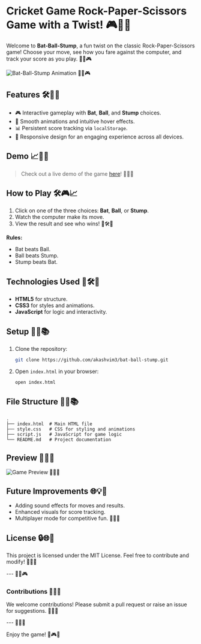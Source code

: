 # Cricket Game Rock-Paper-Scissors Game with a Twist! 🎮🌈🔄

Welcome to **Bat-Ball-Stump**, a fun twist on the classic Rock-Paper-Scissors game! Choose your move, see how you fare against the computer, and track your score as you play. 🚀🎡🎮

![Bat-Ball-Stump Animation](https://user-images.githubusercontent.com/00000000/sample-animation.gif) 🌟🚀🎮

## Features 🛠️🔄🎉

- 🎮 Interactive gameplay with **Bat**, **Ball**, and **Stump** choices.
- 🌟 Smooth animations and intuitive hover effects.
- 📊 Persistent score tracking via `localStorage`.
- 🎉 Responsive design for an engaging experience across all devices.

## Demo 📈🚀🔄

> Check out a live demo of the game [here](https://akashvim3.github.io/Cricket-Game/)! 🎉🎡🌟

## How to Play 🛠️🎮📈

1. Click on one of the three choices: **Bat**, **Ball**, or **Stump**.
2. Watch the computer make its move.
3. View the result and see who wins! 🚀🛠️🎉

**Rules:**
- Bat beats Ball.
- Ball beats Stump.
- Stump beats Bat.

## Technologies Used 🎨🛠️🔄

- **HTML5** for structure.
- **CSS3** for styles and animations.
- **JavaScript** for logic and interactivity.

## Setup 🔧🔄📚

1. Clone the repository: 
   ```bash
   git clone https://github.com/akashvim3/bat-ball-stump.git
   ```
2. Open `index.html` in your browser:
   ```bash
   open index.html
   ```

## File Structure 🔧🔄📚

```
.
├── index.html  # Main HTML file
├── style.css   # CSS for styling and animations
├── script.js   # JavaScript for game logic
└── README.md   # Project documentation
```

## Preview 🎡🔄🎉

![Game Preview](https://user-images.githubusercontent.com/00000000/sample-preview.gif) 🌟🚀🔄

## Future Improvements 🌐💡🔧

- Adding sound effects for moves and results.
- Enhanced visuals for score tracking.
- Multiplayer mode for competitive fun. 🌟🎡🚀

## License 🔒🌐🔧

This project is licensed under the MIT License. Feel free to contribute and modify! 🌟🔄🎉

--- 🎉🚀🎮

### Contributions 🔧🔄🌐

We welcome contributions! Please submit a pull request or raise an issue for suggestions. 🎉🌟🚀

--- 🌟🎉🎡

Enjoy the game! 🚀🎮🌟

